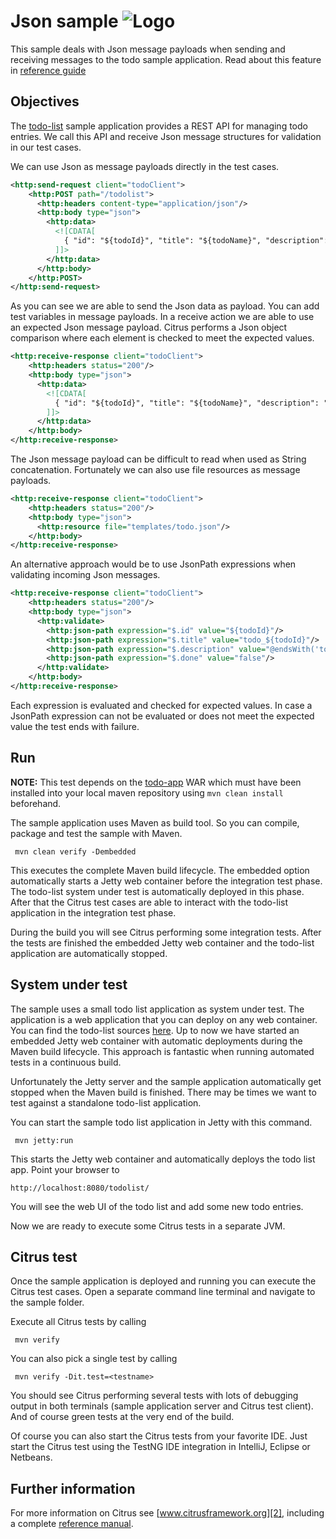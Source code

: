 Json sample ![Logo][1]
==============

This sample deals with Json message payloads when sending and receiving messages to the todo sample
application. Read about this feature in [reference guide][4]

Objectives
---------

The [todo-list](../todo-app/README.md) sample application provides a REST API for managing todo entries.
We call this API and receive Json message structures for validation in our test cases.

We can use Json as message payloads directly in the test cases.
    
```xml
<http:send-request client="todoClient">
    <http:POST path="/todolist">
      <http:headers content-type="application/json"/>
      <http:body type="json">
        <http:data>
          <![CDATA[
            { "id": "${todoId}", "title": "${todoName}", "description": "${todoDescription}", "done": ${done}}
          ]]>
        </http:data>
      </http:body>
    </http:POST>
</http:send-request>
```
        
As you can see we are able to send the Json data as payload. You can add test variables in message payloads. In a receive 
action we are able to use an expected Json message payload. Citrus performs a Json object comparison where each element is checked to meet
the expected values.

```xml
<http:receive-response client="todoClient">
    <http:headers status="200"/>
    <http:body type="json">
      <http:data>
        <![CDATA[
          { "id": "${todoId}", "title": "${todoName}", "description": "${todoDescription}", "done": ${done}}
        ]]>
      </http:data>
    </http:body>
</http:receive-response>
```

The Json message payload can be difficult to read when used as String concatenation. Fortunately we can also use file resources as message
payloads.

```xml
<http:receive-response client="todoClient">
    <http:headers status="200"/>
    <http:body type="json">
      <http:resource file="templates/todo.json"/>
    </http:body>
</http:receive-response>    
```
        
An alternative approach would be to use JsonPath expressions when validating incoming Json messages.

```xml
<http:receive-response client="todoClient">
    <http:headers status="200"/>
    <http:body type="json">
      <http:validate>
        <http:json-path expression="$.id" value="${todoId}"/>
        <http:json-path expression="$.title" value="todo_${todoId}"/>
        <http:json-path expression="$.description" value="@endsWith('todo_${todoId}')@"/>
        <http:json-path expression="$.done" value="false"/>
      </http:validate>
    </http:body>
</http:receive-response>
```
        
Each expression is evaluated and checked for expected values. In case a JsonPath expression can not be evaluated or 
does not meet the expected value the test ends with failure.
                
Run
---------

**NOTE:** This test depends on the [todo-app](../todo-app/) WAR which must have been installed into your local maven repository using `mvn clean install` beforehand.

The sample application uses Maven as build tool. So you can compile, package and test the
sample with Maven.
 
     mvn clean verify -Dembedded
    
This executes the complete Maven build lifecycle. The embedded option automatically starts a Jetty web
container before the integration test phase. The todo-list system under test is automatically deployed in this phase.
After that the Citrus test cases are able to interact with the todo-list application in the integration test phase.

During the build you will see Citrus performing some integration tests.
After the tests are finished the embedded Jetty web container and the todo-list application are automatically stopped.

System under test
---------

The sample uses a small todo list application as system under test. The application is a web application
that you can deploy on any web container. You can find the todo-list sources [here](../todo-app). Up to now we have started an 
embedded Jetty web container with automatic deployments during the Maven build lifecycle. This approach is fantastic 
when running automated tests in a continuous build.
  
Unfortunately the Jetty server and the sample application automatically get stopped when the Maven build is finished. 
There may be times we want to test against a standalone todo-list application.  

You can start the sample todo list application in Jetty with this command.

     mvn jetty:run

This starts the Jetty web container and automatically deploys the todo list app. Point your browser to
 
    http://localhost:8080/todolist/

You will see the web UI of the todo list and add some new todo entries.

Now we are ready to execute some Citrus tests in a separate JVM.

Citrus test
---------

Once the sample application is deployed and running you can execute the Citrus test cases.
Open a separate command line terminal and navigate to the sample folder.

Execute all Citrus tests by calling

     mvn verify

You can also pick a single test by calling

     mvn verify -Dit.test=<testname>

You should see Citrus performing several tests with lots of debugging output in both terminals (sample application server
and Citrus test client). And of course green tests at the very end of the build.

Of course you can also start the Citrus tests from your favorite IDE.
Just start the Citrus test using the TestNG IDE integration in IntelliJ, Eclipse or Netbeans.

Further information
---------

For more information on Citrus see [www.citrusframework.org][2], including
a complete [reference manual][3].

 [1]: https://www.citrusframework.org/img/brand-logo.png "Citrus"
 [2]: https://www.citrusframework.org
 [3]: https://www.citrusframework.org/reference/html/
 [4]: https://www.citrusframework.org/reference/html#validation-json
